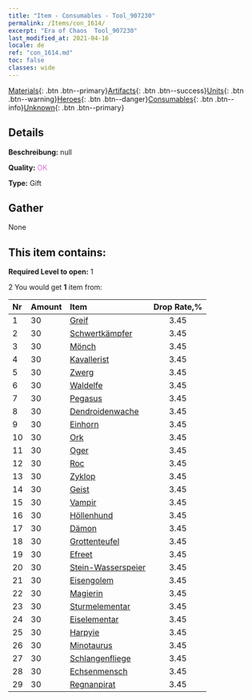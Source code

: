 ```yaml
---
title: "Item - Consumables - Tool_907230"
permalink: /Items/con_1614/
excerpt: "Era of Chaos  Tool_907230"
last_modified_at: 2021-04-16
locale: de
ref: "con_1614.md"
toc: false
classes: wide
---
```

 [Materials](/de/Items/){: .btn .btn--primary}[Artifacts](/de/Items/Artifacts/){: .btn .btn--success}[Units](/de/Items/Units/){: .btn .btn--warning}[Heroes](/de/Items/Heroes/){: .btn .btn--danger}[Consumables](/de/Items/Consumables/){: .btn .btn--info}[Unknown](/de/Items/Unknown/){: .btn .btn--primary}

## Details
 **Beschreibung:** null

 **Quality:** <span style="color: #DA70D6">OK</span>

 **Type:** Gift

## Gather

  None

## This item contains:

 **Required Level to open:** 1

 2 You would get **1** item  from:

  | Nr | Amount |     Item    | Drop Rate,% |
  |:---|:-------|:------------|:---------:|
  | 1 | 30 | [Greif](/de/Items/unt_192/) | 3.45 | 
  | 2 | 30 | [Schwertkämpfer](/de/Items/unt_193/) | 3.45 | 
  | 3 | 30 | [Mönch](/de/Items/unt_194/) | 3.45 | 
  | 4 | 30 | [Kavallerist](/de/Items/unt_195/) | 3.45 | 
  | 5 | 30 | [Zwerg](/de/Items/unt_200/) | 3.45 | 
  | 6 | 30 | [Waldelfe](/de/Items/unt_201/) | 3.45 | 
  | 7 | 30 | [Pegasus](/de/Items/unt_202/) | 3.45 | 
  | 8 | 30 | [Dendroidenwache](/de/Items/unt_203/) | 3.45 | 
  | 9 | 30 | [Einhorn](/de/Items/unt_204/) | 3.45 | 
  | 10 | 30 | [Ork](/de/Items/unt_219/) | 3.45 | 
  | 11 | 30 | [Oger](/de/Items/unt_220/) | 3.45 | 
  | 12 | 30 | [Roc](/de/Items/unt_221/) | 3.45 | 
  | 13 | 30 | [Zyklop](/de/Items/unt_222/) | 3.45 | 
  | 14 | 30 | [Geist](/de/Items/unt_210/) | 3.45 | 
  | 15 | 30 | [Vampir](/de/Items/unt_211/) | 3.45 | 
  | 16 | 30 | [Höllenhund](/de/Items/unt_228/) | 3.45 | 
  | 17 | 30 | [Dämon](/de/Items/unt_229/) | 3.45 | 
  | 18 | 30 | [Grottenteufel](/de/Items/unt_230/) | 3.45 | 
  | 19 | 30 | [Efreet](/de/Items/unt_231/) | 3.45 | 
  | 20 | 30 | [Stein-Wasserspeier](/de/Items/unt_236/) | 3.45 | 
  | 21 | 30 | [Eisengolem](/de/Items/unt_237/) | 3.45 | 
  | 22 | 30 | [Magierin](/de/Items/unt_238/) | 3.45 | 
  | 23 | 30 | [Sturmelementar](/de/Items/unt_263/) | 3.45 | 
  | 24 | 30 | [Eiselementar](/de/Items/unt_264/) | 3.45 | 
  | 25 | 30 | [Harpyie](/de/Items/unt_245/) | 3.45 | 
  | 26 | 30 | [Minotaurus](/de/Items/unt_248/) | 3.45 | 
  | 27 | 30 | [Schlangenfliege](/de/Items/unt_255/) | 3.45 | 
  | 28 | 30 | [Echsenmensch](/de/Items/unt_254/) | 3.45 | 
  | 29 | 30 | [Regnanpirat](/de/Items/unt_273/) | 3.45 | 
